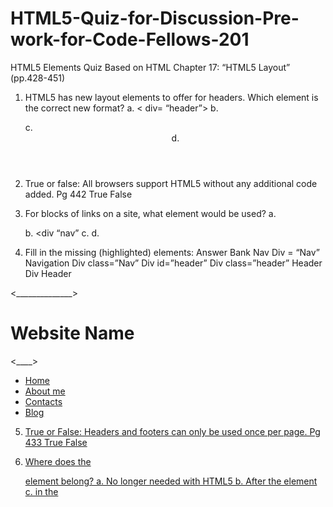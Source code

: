 # HTML5-Quiz-for-Discussion-Pre-work-for-Code-Fellows-201
HTML5 Elements Quiz
Based on HTML Chapter 17: “HTML5 Layout” (pp.428-451)
1. HTML5 has new layout elements to offer for headers. Which element is the correct new format?
a. < div= “header”>
b. <div id=”header>
c. <header>
d. <div class=”header”>

2. True or false: All browsers support HTML5 without any additional code added. Pg 442
True		False

3. For blocks of links on a site, what element would be used?
a.  <nav>
b. <div “nav”
c. <navigation>
d. <div id=”nav”>

4. Fill in the missing (highlighted) elements:
Answer Bank
Nav		Div = “Nav”		Navigation	Div class=”Nav”
Div id=”header” 	Div class=”header”	Header		Div Header
<!DOCTYPE html>
<html>
<head>
<meta charset="UTF-8">
<title>Title of the document</title>
</head>

<body>
<______________>
	<h1>Website Name</h1>
	<____>
		<ul>
			<li><a href=“”>Home</li>
			<li><a href=“”>About me</li>
			<li><a href=“”>Contacts</li>
			<li><a href=“”>Blog</li>
		</ul>
</____>
</___________>

</body>

</html>

5. True or False: Headers and footers can only be used once per page. Pg 433
	True		False

6. Where does the <div class=”wrapper”> element belong?
	a. No longer needed with HTML5
	b. After the <body> element
	c. in the <style> element
	d. In the <head> element

7. True or False: The <aside> element can be used both inside and outside the <article> tag. Pg 436
	True		False
